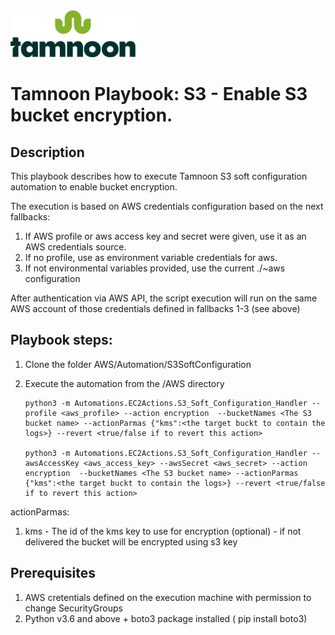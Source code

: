 
<img src="../../images/icons/Tamnoon.png" width="200"/>

# Tamnoon Playbook: S3 - Enable S3 bucket encryption.

## Description
This playbook describes how to execute Tamnoon S3 soft configuration automation to enable bucket encryption.

The execution is based on AWS credentials configuration based on the next fallbacks:
1. If AWS profile or aws access key and secret were given, use it as an AWS credentials source.
2. If no profile, use as environment variable credentials for aws.
3. If not environmental variables provided, use the current ./~aws configuration

After authentication via AWS API, the script execution will run on the same AWS account of those credentials defined in fallbacks 1-3 (see above)

## Playbook steps:
1. Clone the folder AWS/Automation/S3SoftConfiguration
2. Execute the automation from the /AWS directory

       python3 -m Automations.EC2Actions.S3_Soft_Configuration_Handler --profile <aws_profile> --action encryption  --bucketNames <The S3 bucket name> --actionParmas {"kms":<the target buckt to contain the logs>} --revert <true/false if to revert this action>

       python3 -m Automations.EC2Actions.S3_Soft_Configuration_Handler --awsAccessKey <aws_access_key> --awsSecret <aws_secret> --action encryption  --bucketNames <The S3 bucket name> --actionParmas {"kms":<the target buckt to contain the logs>} --revert <true/false if to revert this action>

actionParmas:
1. kms - The id of the kms key to use for encryption (optional) - if not delivered the bucket will be encrypted using s3 key
## Prerequisites 
1. AWS cretentials defined on the execution machine with permission to change SecurityGroups
2. Python v3.6  and above + boto3 package installed ( pip install boto3)


